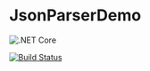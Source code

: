 # JsonParserDemo

![.NET Core](https://github.com/typesafedev/JsonParserDemo/workflows/.NET%20Core/badge.svg)


[![Build Status](https://dev.azure.com/typesafedev/HelloPipeline/_apis/build/status/typesafedev.JsonParserDemo?branchName=master)](https://dev.azure.com/typesafedev/HelloPipeline/_build/latest?definitionId=1&branchName=master)
